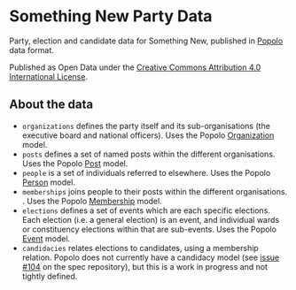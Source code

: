 # Something New Party Data

Party, election and candidate data for Something New, published in [Popolo](http://www.popoloproject.com) data format.

Published as Open Data under the [Creative Commons Attribution 4.0 International License](https://creativecommons.org/licenses/by/4.0/).

## About the data

* `organizations` defines the party itself and its sub-organisations (the executive board and national officers). Uses the Popolo [Organization](http://www.popoloproject.com/specs/organization.html) model.
* `posts` defines a set of named posts within the different organisations. Uses the Popolo [Post](http://www.popoloproject.com/specs/post.html) model.
* `people` is a set of individuals referred to elsewhere. Uses the Popolo [Person](http://www.popoloproject.com/specs/person.html) model.
* `memberships` joins people to their posts within the different organisations. . Uses the Popolo [Membership](http://www.popoloproject.com/specs/membership.html) model.
* `elections` defines a set of events which are each specific elections. Each election (i.e. a general election) is an event, and individual wards or constituency elections within that are sub-events. Uses the Popolo [Event](http://www.popoloproject.com/specs/event.html) model.
* `candidacies` relates elections to candidates, using a membership relation. Popolo does not currently have a candidacy model (see [issue #104](https://github.com/popolo-project/popolo-spec/issues/104) on the spec repository), but this is a work in progress and not tightly defined.